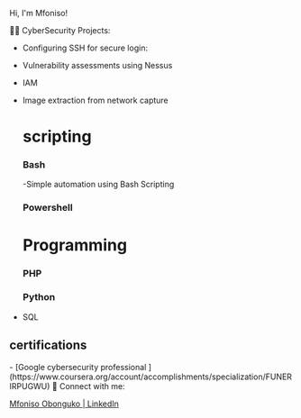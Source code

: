 Hi, I'm Mfoniso! 

👨‍💻 CyberSecurity Projects:


- Configuring SSH for secure login: 
- Vulnerability assessments using Nessus 
- IAM
- Image extraction from network capture 
  
  <h1> scripting </h1>
   <h3> Bash </h3>
    -Simple automation using Bash Scripting
  <h3>Powershell</h3>
  
  <h1> Programming </h1>
  <h3> PHP </h3> 
  <h3> Python </h3>

- SQL

<h2> certifications </h2>
- [Google cybersecurity professional 
](https://www.coursera.org/account/accomplishments/specialization/FUNERIRPUGWU)
 🤳 Connect with me:



[Mfoniso Obonguko | LinkedIn][linkedin]


[linkedin]: www.linkedin.com/in/mfonisoobonguko

